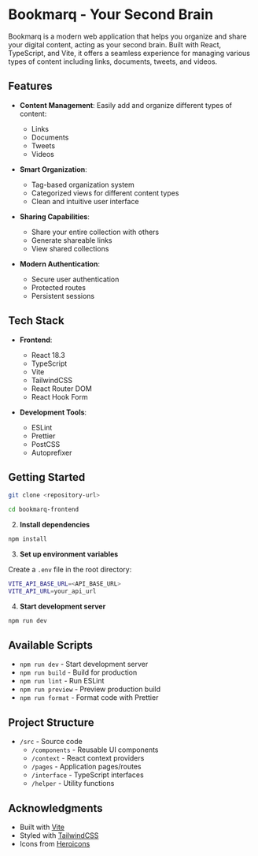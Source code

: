 # Bookmarq - Your Second Brain

Bookmarq is a modern web application that helps you organize and share your digital content, acting as your second brain. Built with React, TypeScript, and Vite, it offers a seamless experience for managing various types of content including links, documents, tweets, and videos.

## Features

- **Content Management**: Easily add and organize different types of content:

  - Links
  - Documents
  - Tweets
  - Videos

- **Smart Organization**:

  - Tag-based organization system
  - Categorized views for different content types
  - Clean and intuitive user interface

- **Sharing Capabilities**:

  - Share your entire collection with others
  - Generate shareable links
  - View shared collections

- **Modern Authentication**:
  - Secure user authentication
  - Protected routes
  - Persistent sessions

## Tech Stack

- **Frontend**:

  - React 18.3
  - TypeScript
  - Vite
  - TailwindCSS
  - React Router DOM
  - React Hook Form

- **Development Tools**:
  - ESLint
  - Prettier
  - PostCSS
  - Autoprefixer

## Getting Started

```bash
git clone <repository-url>

cd bookmarq-frontend
```

2. **Install dependencies**

```bash
npm install
```

3. **Set up environment variables**

Create a `.env` file in the root directory:

```bash
VITE_API_BASE_URL=<API_BASE_URL>
VITE_API_URL=your_api_url
```

4. **Start development server**

```bash
npm run dev
```

## Available Scripts

- `npm run dev` - Start development server
- `npm run build` - Build for production
- `npm run lint` - Run ESLint
- `npm run preview` - Preview production build
- `npm run format` - Format code with Prettier

## Project Structure

- `/src` - Source code
  - `/components` - Reusable UI components
  - `/context` - React context providers
  - `/pages` - Application pages/routes
  - `/interface` - TypeScript interfaces
  - `/helper` - Utility functions

## Acknowledgments

- Built with [Vite](https://vitejs.dev/)
- Styled with [TailwindCSS](https://tailwindcss.com/)
- Icons from [Heroicons](https://heroicons.com/)
